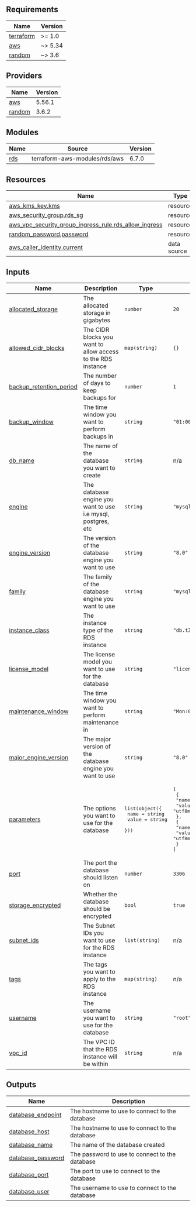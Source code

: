 <!-- BEGIN_TF_DOCS -->
## Requirements

| Name | Version |
|------|---------|
| <a name="requirement_terraform"></a> [terraform](#requirement\_terraform) | >= 1.0 |
| <a name="requirement_aws"></a> [aws](#requirement\_aws) | ~> 5.34 |
| <a name="requirement_random"></a> [random](#requirement\_random) | ~> 3.6 |

## Providers

| Name | Version |
|------|---------|
| <a name="provider_aws"></a> [aws](#provider\_aws) | 5.56.1 |
| <a name="provider_random"></a> [random](#provider\_random) | 3.6.2 |

## Modules

| Name | Source | Version |
|------|--------|---------|
| <a name="module_rds"></a> [rds](#module\_rds) | terraform-aws-modules/rds/aws | 6.7.0 |

## Resources

| Name | Type |
|------|------|
| [aws_kms_key.kms](https://registry.terraform.io/providers/hashicorp/aws/latest/docs/resources/kms_key) | resource |
| [aws_security_group.rds_sg](https://registry.terraform.io/providers/hashicorp/aws/latest/docs/resources/security_group) | resource |
| [aws_vpc_security_group_ingress_rule.rds_allow_ingress](https://registry.terraform.io/providers/hashicorp/aws/latest/docs/resources/vpc_security_group_ingress_rule) | resource |
| [random_password.password](https://registry.terraform.io/providers/hashicorp/random/latest/docs/resources/password) | resource |
| [aws_caller_identity.current](https://registry.terraform.io/providers/hashicorp/aws/latest/docs/data-sources/caller_identity) | data source |

## Inputs

| Name | Description | Type | Default | Required |
|------|-------------|------|---------|:--------:|
| <a name="input_allocated_storage"></a> [allocated\_storage](#input\_allocated\_storage) | The allocated storage in gigabytes | `number` | `20` | no |
| <a name="input_allowed_cidr_blocks"></a> [allowed\_cidr\_blocks](#input\_allowed\_cidr\_blocks) | The CIDR blocks you want to allow access to the RDS instance | `map(string)` | `{}` | no |
| <a name="input_backup_retention_period"></a> [backup\_retention\_period](#input\_backup\_retention\_period) | The number of days to keep backups for | `number` | `1` | no |
| <a name="input_backup_window"></a> [backup\_window](#input\_backup\_window) | The time window you want to perform backups in | `string` | `"01:00-03:00"` | no |
| <a name="input_db_name"></a> [db\_name](#input\_db\_name) | The name of the database you want to create | `string` | n/a | yes |
| <a name="input_engine"></a> [engine](#input\_engine) | The database engine you want to use i.e mysql, postgres, etc | `string` | `"mysql"` | no |
| <a name="input_engine_version"></a> [engine\_version](#input\_engine\_version) | The version of the database engine you want to use | `string` | `"8.0"` | no |
| <a name="input_family"></a> [family](#input\_family) | The family of the database engine you want to use | `string` | `"mysql8.0"` | no |
| <a name="input_instance_class"></a> [instance\_class](#input\_instance\_class) | The instance type of the RDS instance | `string` | `"db.t3.micro"` | no |
| <a name="input_license_model"></a> [license\_model](#input\_license\_model) | The license model you want to use for the database | `string` | `"license-included"` | no |
| <a name="input_maintenance_window"></a> [maintenance\_window](#input\_maintenance\_window) | The time window you want to perform maintenance in | `string` | `"Mon:04:00-Mon:06:00"` | no |
| <a name="input_major_engine_version"></a> [major\_engine\_version](#input\_major\_engine\_version) | The major version of the database engine you want to use | `string` | `"8.0"` | no |
| <a name="input_parameters"></a> [parameters](#input\_parameters) | The options you want to use for the database | <pre>list(object({<br>    name  = string<br>    value = string<br>  }))</pre> | <pre>[<br>  {<br>    "name": "character_set_client",<br>    "value": "utf8mb4"<br>  },<br>  {<br>    "name": "character_set_server",<br>    "value": "utf8mb4"<br>  }<br>]</pre> | no |
| <a name="input_port"></a> [port](#input\_port) | The port the database should listen on | `number` | `3306` | no |
| <a name="input_storage_encrypted"></a> [storage\_encrypted](#input\_storage\_encrypted) | Whether the database should be encrypted | `bool` | `true` | no |
| <a name="input_subnet_ids"></a> [subnet\_ids](#input\_subnet\_ids) | The Subnet IDs you want to use for the RDS instance | `list(string)` | n/a | yes |
| <a name="input_tags"></a> [tags](#input\_tags) | The tags you want to apply to the RDS instance | `map(string)` | n/a | yes |
| <a name="input_username"></a> [username](#input\_username) | The username you want to use for the database | `string` | `"root"` | no |
| <a name="input_vpc_id"></a> [vpc\_id](#input\_vpc\_id) | The VPC ID that the RDS instance will be within | `string` | n/a | yes |

## Outputs

| Name | Description |
|------|-------------|
| <a name="output_database_endpoint"></a> [database\_endpoint](#output\_database\_endpoint) | The hostname to use to connect to the database |
| <a name="output_database_host"></a> [database\_host](#output\_database\_host) | The hostname to use to connect to the database |
| <a name="output_database_name"></a> [database\_name](#output\_database\_name) | The name of the database created |
| <a name="output_database_password"></a> [database\_password](#output\_database\_password) | The password to use to connect to the database |
| <a name="output_database_port"></a> [database\_port](#output\_database\_port) | The port to use to connect to the database |
| <a name="output_database_user"></a> [database\_user](#output\_database\_user) | The username to use to connect to the database |
<!-- END_TF_DOCS -->
